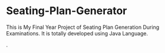 # Seating-Plan-Generator

This is My Final Year Project of Seating Plan Generation During Examinations. It is totally developed using Java Language.












































































































































































































































































































































































































.






































